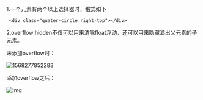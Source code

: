 1.一个元素有两个以上选择器时，格式如下

```
 <div class="quater-circle right-top"></div>
```

2.overflow:hidden不仅可以用来清除float浮动，还可以用来隐藏溢出父元素的子元素。

未添加overflow时：

![1568277852283](C:\Users\Administrator\AppData\Roaming\Typora\typora-user-images\1568277852283.png)

添加overflow之后：

![img](file:///C:\Users\Administrator\AppData\Roaming\Tencent\Users\904430073\QQ\WinTemp\RichOle\NG9U4(%}{N0)K$N}7T096KV.png)